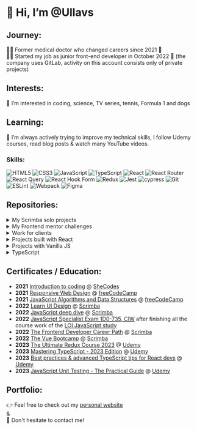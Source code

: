 # 👋 Hi, I’m @Ullavs

## Journey: 
👩‍⚕️ Former medical doctor who changed careers since 2021 🔀  
👩‍💼 Started my job as junior front-end developer in October 2022 🚀 (the company uses GitLab, activity on this account consists only of private projects)

## Interests:
👀 I’m interested in coding, science, TV series, tennis, Formula 1 and dogs

## Learning:
🌱 I’m always actively trying to improve my technical skills, I follow Udemy courses, read blog posts & watch many YouTube videos.

### Skills:
![HTML5](https://img.shields.io/badge/html5-%23E34F26.svg?style=for-the-badge&logo=html5&logoColor=white)  ![CSS3](https://img.shields.io/badge/css3-%231572B6.svg?style=for-the-badge&logo=css3&logoColor=white)  ![JavaScript](https://img.shields.io/badge/javascript-%23323330.svg?style=for-the-badge&logo=javascript&logoColor=%23F7DF1E)  ![TypeScript](https://img.shields.io/badge/typescript-%23007ACC.svg?style=for-the-badge&logo=typescript&logoColor=white)  ![React](https://img.shields.io/badge/react-%2320232a.svg?style=for-the-badge&logo=react&logoColor=%2361DAFB) ![React Router](https://img.shields.io/badge/React_Router-CA4245?style=for-the-badge&logo=react-router&logoColor=white) ![React Query](https://img.shields.io/badge/-React%20Query-FF4154?style=for-the-badge&logo=react%20query&logoColor=white) ![React Hook Form](https://img.shields.io/badge/React%20Hook%20Form-%23EC5990.svg?style=for-the-badge&logo=reacthookform&logoColor=white) ![Redux](https://img.shields.io/badge/redux-%23593d88.svg?style=for-the-badge&logo=redux&logoColor=white) ![Jest](https://img.shields.io/badge/-jest-%23C21325?style=for-the-badge&logo=jest&logoColor=white) ![cypress](https://img.shields.io/badge/-cypress-%23E5E5E5?style=for-the-badge&logo=cypress&logoColor=058a5e) ![Git](https://img.shields.io/badge/git-%23F05033.svg?style=for-the-badge&logo=git&logoColor=white) ![ESLint](https://img.shields.io/badge/ESLint-4B3263?style=for-the-badge&logo=eslint&logoColor=white) ![Webpack](https://img.shields.io/badge/webpack-%238DD6F9.svg?style=for-the-badge&logo=webpack&logoColor=black) ![Figma](https://img.shields.io/badge/figma-%23F24E1E.svg?style=for-the-badge&logo=figma&logoColor=white)

## Repositories:
<details>
  <summary>My Scrimba solo projects</summary>
  <p>Throughout the <a href="https://scrimba.com/learn/frontend">Scrimba front-end developer career path</a> you are encouraged to do multiple solo projects. Solo means there will be no guidance or solution to the challenge; only the design and requirements of the projects are given.</p>
  <blockquote>
    <ul>
      <li><a href="https://github.com/Ullavs/quizzical">Quizzical (React)</a></li>
      <li><a href="https://github.com/Ullavs/travel-journal">Travel Journal (React)</a></li>
      <li><a href="https://github.com/Ullavs/digital-business-card">Digital business card (React)</a></li>
      <li><a href="https://github.com/Ullavs/movie-watchlist">Movie watchlist</a></li>
      <li><a href="https://github.com/Ullavs/unit-converter">Unit converter</a></li>
      <li><a href="https://github.com/Ullavs/password-generator">Password generator</a></li>
      <li><a href="https://github.com/Ullavs/invoice-creator">Invoice creator</a></li>
      <li><a href="https://github.com/Ullavs/color-scheme-generator">Color scheme generator</a></li>
    </ul>
  </blockquote>
</details> 

<details>
  <summary>My Frontend mentor challenges</summary>
  <p><a href="https://www.frontendmentor.io/">Frontend Mentor</a> provides front-end challenges that include professional web designs. These allow you to practice building websites in a realistic workflow. Taking these challenges will help you improve your skills, gain experience creating websites, and build up a project portfolio.</p>
  <blockquote>
     <ul>
      <li><a href="https://github.com/Ullavs/frontend-mentor/tree/main/001">Challenge 1</a></li>
      <li><a href="https://github.com/Ullavs/frontend-mentor/tree/main/002">Challenge 2</a></li>
      <li><a href="https://github.com/Ullavs/frontend-mentor/tree/main/003">Challenge 3</a></li>
      <li><a href="https://github.com/Ullavs/frontend-mentor/tree/main/004">Challenge 4</a></li>
      <li><a href="https://github.com/Ullavs/frontend-mentor/tree/main/005">Challenge 5</a></li>
      <li><a href="https://github.com/Ullavs/frontend-mentor/tree/main/006">Challenge 6</a></li>
      <li><a href="https://github.com/Ullavs/frontend-mentor/tree/main/007">Challenge 7</a></li>
      <li><a href="https://github.com/Ullavs/frontend-mentor/tree/main/008">Challenge 8 - IN PROGRESS</a></li>
  </blockquote>
</details> 

<details>
  <summary>Work for clients</summary>
  <blockquote>
    <ul>
      <li><a href="https://github.com/Ullavs/saritlaufer.nl">Website for a friends business</a></li>
    </ul>
  </blockquote>
</details>
  
  <details>
  <summary>Projects built with React</summary>
  <blockquote>
     <ul>
       <li><a href="https://github.com/Ullavs/rulespadel">Rules padel - IN PROGRESS</a></li> 
      <li><a href="https://github.com/Ullavs/quizzical">Quizzical</a></li>
      <li><a href="https://github.com/Ullavs/travel-journal">Travel Journal</a></li>
      <li><a href="https://github.com/Ullavs/digital-business-card">Digital business card</a></li>
    </ul>
  </blockquote>
</details>

<details>
  <summary>Projects with Vanilla JS</summary>
  <blockquote>
    <ul>
      <li><a href="https://github.com/Ullavs/memory">Memory Game</a></li>
      <li><a href="https://github.com/Ullavs/calculator">Calculator</a></li>
      <li><a href="https://github.com/Ullavs/dashboard">Dashboard</a></li>
    </ul>
  </blockquote>
</details> 

<details>
  <summary>TypeScript</summary>
  <blockquote>
    <ul>
      <li><a href="https://github.com/Ullavs/typescript">TypeScript practice repo</a></li>
    </ul>
  </blockquote>
</details> 

## Certificates / Education:
- **2021** [Introduction to coding](https://www.shecodes.io/certificates/af3c717e8a247f24835e4a2ca1dd795c) @ [SheCodes](https://www.shecodes.io/)
- **2021** [Responsive Web Design](https://www.freecodecamp.org/certification/ullavs/responsive-web-design) @ [freeCodeCamp](https://www.freecodecamp.org/)
- **2021** [JavaScript Algorithms and Data Structures](https://www.freecodecamp.org/certification/ullavs/javascript-algorithms-and-data-structures) @ [freeCodeCamp](https://www.freecodecamp.org/)
- **2022** [Learn UI Design](https://scrimba.com/certificate/uYPN6zcN/gdesignbootcamp) @ [Scrimba](https://scrimba.com/)
- **2022** [JavaScript deep dive](https://scrimba.com/certificate/uYPN6zcN/gjavascript) @ [Scrimba](https://scrimba.com/)
- **2022** [JavaScript Specialist Exam 1D0-735, CIW](https://cp.certmetrics.com/ciwcerts/en/public/verify/credential/f9947a241dd14a6eb79b490ee577f58b) after finishing all the course work of the [LOI JavaScript study](https://www.loi.nl/n-3374-hbo-programmeren-in-javascript)
- **2022** [The Frontend Developer Career Path](https://scrimba.com/certificate/uYPN6zcN/gfrontend) @ [Scrimba](https://scrimba.com/)
- **2022** [The Vue Bootcamp](https://scrimba.com/certificate/uYPN6zcN/gvue) @ [Scrimba](https://scrimba.com/)
- **2023** [The Ultimate Redux Course 2023](https://www.udemy.com/certificate/UC-1835230b-3531-4d2d-aff3-a313efc0230f/) @ [Udemy](https://www.udemy.com/)
- **2023** [Mastering TypeScript - 2023 Edition](https://www.udemy.com/certificate/UC-00472fe8-5fde-4f15-8138-b58a5d39d3af/) @ [Udemy](https://www.udemy.com/)
- **2023** [Best practices & advanced TypeScript tips for React devs](https://www.udemy.com/certificate/UC-24b2fdac-8d35-427a-8fe2-8684d2d70a90/) @ [Udemy](https://www.udemy.com/)
- **2023** [JavaScript Unit Testing - The Practical Guide](https://www.udemy.com/certificate/UC-79d9f769-a4be-43d2-858c-85943d512568/) @ [Udemy](https://www.udemy.com/)
  
## Portfolio:
👉 Feel free to check out my [personal website](https://ullavs.nl)  
  &  
📩 Don't hesitate to contact me! 

